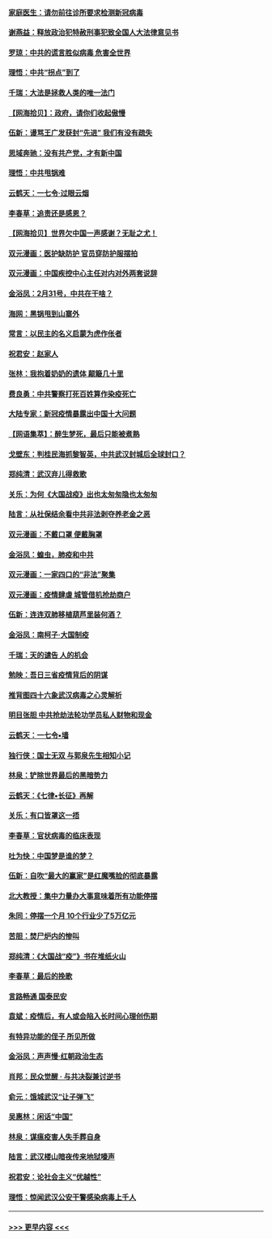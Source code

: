 #### [家庭医生：请勿前往诊所要求检测新冠病毒](../pages/nsc993/n11929190.md?t=03111102) 
#### [谢燕益：释放政治犯特赦刑事犯致全国人大法律意见书](../pages/nsc993/n11928978.md?t=03111102) 
#### [罗琼：中共的谎言胜似病毒 危害全世界](../pages/nsc993/n11922636.md?t=03111102) 
#### [理悟：中共“拐点”到了](../pages/nsc993/n11928496.md?t=03111102) 
#### [千瑞：大法是拯救人类的唯一法门](../pages/nsc993/n11927637.md?t=03111102) 
#### [【网海拾贝】：政府，请你们收起傲慢](../pages/nsc993/n11926932.md?t=03111102) 
#### [伍新：谩骂王广发获封“先进” 我们有没有疏失](../pages/nsc993/n11926101.md?t=03111102) 
#### [思域奔驰：没有共产党，才有新中国](../pages/nsc993/n11926058.md?t=03111102) 
#### [理悟：中共甩锅难](../pages/nsc993/n11925355.md?t=03111102) 
#### [云鹤天：一七令·过眼云烟](../pages/nsc993/n11925284.md?t=03111102) 
#### [李春草：追责还是感恩？](../pages/nsc993/n11925274.md?t=03111102) 
#### [【网海拾贝】世界欠中国一声感谢？无耻之尤！](../pages/nsc993/n11925239.md?t=03111102) 
#### [双元漫画：医护缺防护 官员穿防护服摆拍](../pages/nsc993/n11923899.md?t=03111102) 
#### [双元漫画：中国疾控中心主任对内对外两套说辞](../pages/nsc993/n11921994.md?t=03111102) 
#### [金浴凤：2月31号，中共在干啥？](../pages/nsc993/n11922706.md?t=03111102) 
#### [海网：黑锅甩到山寨外](../pages/nsc993/n11922688.md?t=03111102) 
#### [常言：以民主的名义启蒙为虎作伥者](../pages/nsc993/n11922217.md?t=03111102) 
#### [祝君安：赵家人](../pages/nsc993/n11922209.md?t=03111102) 
#### [张林：我抱着奶奶的遗体 颠簸几十里](../pages/nsc993/n11920945.md?t=03111102) 
#### [费良勇：中共警察打死百姓算作染疫死亡](../pages/nsc993/n11919264.md?t=03111102) 
#### [大陆专家：新冠疫情暴露出中国十大问题](../pages/nsc993/n11919187.md?t=03111102) 
#### [【网语集萃】：醉生梦死，最后只能被煮熟](../pages/nsc993/n11918994.md?t=03111102) 
#### [戈壁东：判桂民海抓黎智英，中共武汉封城后全球封口？](../pages/nsc993/n11917982.md?t=03111102) 
#### [郑纯清：武汉弃儿得救歌](../pages/nsc993/n11917881.md?t=03111102) 
#### [关乐：为何《大国战疫》出也太匆匆隐也太匆匆](../pages/nsc993/n11917792.md?t=03111102) 
#### [陆言：从社保结余看中共非法剥夺养老金之恶](../pages/nsc993/n11917084.md?t=03111102) 
#### [双元漫画：不戴口罩 便戴胸罩](../pages/nsc993/n11916447.md?t=03111102) 
#### [金浴凤：蝗虫，肺疫和中共](../pages/nsc993/n11916904.md?t=03111102) 
#### [双元漫画：一家四口的“非法”聚集](../pages/nsc993/n11916378.md?t=03111102) 
#### [双元漫画：疫情肆虐 城管借机抢劫商户](../pages/nsc993/n11916310.md?t=03111102) 
#### [伍新：连连双肺移植葫芦里装何酒？](../pages/nsc993/n11913667.md?t=03111102) 
#### [金浴凤：南柯子·大国制疫](../pages/nsc993/n11913657.md?t=03111102) 
#### [千瑞：天的谴告  人的机会](../pages/nsc993/n11913309.md?t=03111102) 
#### [勉映：吾日三省疫情背后的阴谋](../pages/nsc993/n11913079.md?t=03111102) 
#### [推背图四十六象武汉病毒之心灵解析](../pages/nsc993/n11911761.md?t=03111102) 
#### [明目张胆 中共抢劫法轮功学员私人财物和现金](../pages/nsc993/n11910262.md?t=03111102) 
#### [云鹤天：一七令▪墙](../pages/nsc993/n11910627.md?t=03111102) 
#### [独行侠：国士无双 与郭泉先生相知小记](../pages/nsc993/n11910613.md?t=03111102) 
#### [林泉：铲除世界最后的黑暗势力](../pages/nsc993/n11909320.md?t=03111102) 
#### [云鹤天：《七律▪长征》再解](../pages/nsc993/n11909327.md?t=03111102) 
#### [关乐：有口皆罩这一捂](../pages/nsc993/n11908393.md?t=03111102) 
#### [李春草：官状病毒的临床表现](../pages/nsc993/n11908339.md?t=03111102) 
#### [吐为快：中国梦是谁的梦？](../pages/nsc993/n11906564.md?t=03111102) 
#### [伍新：自吹“最大的赢家”是红魔嘴脸的彻底暴露](../pages/nsc993/n11906407.md?t=03111102) 
#### [北大教授：集中力量办大事意味着所有功能停摆](../pages/nsc993/n11904800.md?t=03111102) 
#### [朱同：停摆一个月 10个行业少了5万亿元](../pages/nsc993/n11904498.md?t=03111102) 
#### [苦胆：焚尸炉内的惨叫](../pages/nsc993/n11904479.md?t=03111102) 
#### [郑纯清：《大国战“疫”》书在堆纸火山](../pages/nsc993/n11904450.md?t=03111102) 
#### [李春草：最后的挽歌](../pages/nsc993/n11904441.md?t=03111102) 
#### [言路畅通 国泰民安](../pages/nsc993/n11904222.md?t=03111102) 
#### [袁斌：疫情后，有人或会陷入长时间心理创伤期](../pages/nsc993/n11901514.md?t=03111102) 
#### [有特异功能的侄子 所见所做](../pages/nsc993/n11901154.md?t=03111102) 
#### [金浴凤：声声慢‧红朝政治生态](../pages/nsc993/n11899553.md?t=03111102) 
#### [肖邦：民众觉醒 · 与共决裂兼讨逆书](../pages/nsc993/n11898435.md?t=03111102) 
#### [俞元：饿城武汉“让子弹飞”](../pages/nsc993/n11898344.md?t=03111102) 
#### [吴惠林：闲话“中国”](../pages/nsc993/n11898182.md?t=03111102) 
#### [林泉：谋瘟疫害人失手葬自身](../pages/nsc993/n11897892.md?t=03111102) 
#### [陆言：武汉楼山暗夜传来地狱嚎声](../pages/nsc993/n11897033.md?t=03111102) 
#### [祝君安：论社会主义“优越性”](../pages/nsc993/n11897005.md?t=03111102) 
#### [理悟：惊闻武汉公安干警感染病毒上千人](../pages/nsc993/n11896947.md?t=03111102) 

----
#### [ >>> 更早内容 <<< ](../indexes/nsc993-earlier.md)
